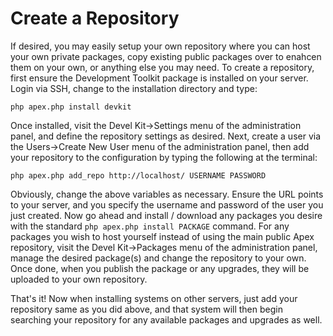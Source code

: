 
# Create a Repository

If desired, you may easily setup your own repository where you can host your own private packages, copy existing public packages over to enahcen them on your own, or 
anything else you may need.  To create a repository, first ensure the Development Toolkit package is installed on your server.  Login via SSH, 
change to the installation directory and type:

`php apex.php install devkit`

Once installed, visit the Devel Kit->Settings menu of the administration panel, and define the repository settings as desired.  Next, create a user via the Users->Create New User menu of the 
administration panel, then add your repository to the configuration by typing the following at the terminal:

`php apex.php add_repo http://localhost/ USERNAME PASSWORD`

Obviously, change the above variables as necessary.  Ensure the URL points to your server, and you specify the username and password of the user you just created.  Now go ahead and install / download any packages you desire with the 
standard `php apex.php install PACKAGE` command.  For any packages you wish to host yourself instead of using the main public Apex repository, visit the 
Devel Kit->Packages menu of the administration panel, manage the desired package(s) and change the repository to your own.  Once done, when you publish the package or any upgrades, they will be uploaded to your 
own repository.

That's it!  Now when installing systems on other servers, just add your repository same as you did above, and that system will then begin searching your repository for any 
available packages and upgrades as well.


